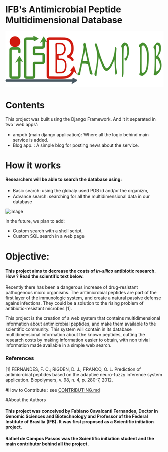 # IFB's Antimicrobial Peptide Multidimensional Database

![logo](docs/logo/logo_IFB.png)

# Contents 

This project was built using the Django Framework. And it it separated in two 'web apps': 
- ampdb (main django application): Where all the logic behind main service is added.
- Blog app. : A simple blog for posting news about the service.



# How it works

#### Researchers will be able to search the database using:
- Basic search: using the globaly used PDB id and/or the organizm, 
- Advance search: searching for all the multidimensional data in our database
 
![image](ifbAMPdb/image/demonstration.gif)

In the future, we plan to add:
- Custom search with a shell script,
- Custom SQL search in a web page



# Objective:
#### This project aims to decrease the costs of *in-silico* antibiotic research. How ? Read the scientific text below.


Recently there has been a dangerous increase of drug-resistant pathogenous micro organisms. The antimicrobial peptides are part of the first layer of the immunologic system, and create a natural passive defense agains infections.
They could be a solution to the rising problem of antibiotic-resistant microbes [1].

This project is the creation of a web system that contains multidimensional information about antimicrobial peptides, and make them available to the scientific community. This system will contain in its database multidimensional information about the known peptides, cutting the research costs by making information easier to obtain, with non trivial information made available in a simple web search.


### References
[1] FERNANDES, F. C.; RIGDEN, D. J.; FRANCO, O. L. Prediction of antimicrobial peptides based on the adaptive neuro-fuzzy inference system application. Biopolymers, v. 98, n. 4, p. 280-7, 2012.


#How to Contribute : see [CONTRIBUTING.md](CONTRIBUTING.md)

#About the Authors

#### This project was conceived by Fabiano Cavalcanti Fernandes, Doctor in Genomic Sciences and Biotechnology and Professor of the Federal Institute of Brasilia (IFB). It was first proposed as a Scientific initiation project. 
#### Rafael de Campos Passos was the Scientific initiation student and the main contributor behind all the project.
